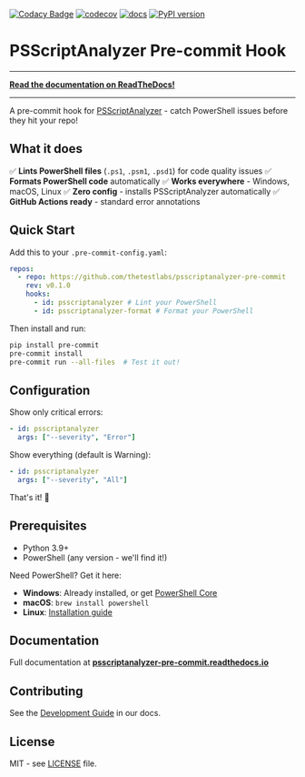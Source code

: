 [![Codacy Badge](https://api.codacy.com/project/badge/Grade/0e8c07895cbe40979f49d315036c4957)](https://app.codacy.com/gh/thetestlabs/psscriptanalyzer-pre-commit?utm_source=github.com&utm_medium=referral&utm_content=thetestlabs/psscriptanalyzer-pre-commit&utm_campaign=Badge_Grade)
[![codecov](https://codecov.io/github/thetestlabs/psscriptanalyzer-pre-commit/graph/badge.svg?token=TNARPWYQDS)](https://codecov.io/github/thetestlabs/psscriptanalyzer-pre-commit)
[![docs](https://app.readthedocs.org/projects/psscriptanalyzer-pre-commit/badge/?version=latest)](https://readthedocs.org/projects/psscriptanalyzer-pre-commit/)
[![PyPI version](https://badge.fury.io/py/psscriptanalyzer-pre-commit.svg)](https://badge.fury.io/py/psscriptanalyzer-pre-commit)

# PSScriptAnalyzer Pre-commit Hook

---

**[Read the documentation on ReadTheDocs!](https://psscriptanalyzer-pre-commit.thetestlabs.io)**

---

A pre-commit hook for [PSScriptAnalyzer](https://github.com/PowerShell/PSScriptAnalyzer) - catch PowerShell issues before they hit your repo!

## What it does

✅ **Lints PowerShell files** (`.ps1`, `.psm1`, `.psd1`) for code quality issues
✅ **Formats PowerShell code** automatically
✅ **Works everywhere** - Windows, macOS, Linux
✅ **Zero config** - installs PSScriptAnalyzer automatically
✅ **GitHub Actions ready** - standard error annotations

## Quick Start

Add this to your `.pre-commit-config.yaml`:

```yaml
repos:
  - repo: https://github.com/thetestlabs/psscriptanalyzer-pre-commit
    rev: v0.1.0
    hooks:
      - id: psscriptanalyzer # Lint your PowerShell
      - id: psscriptanalyzer-format # Format your PowerShell
```

Then install and run:

```bash
pip install pre-commit
pre-commit install
pre-commit run --all-files  # Test it out!
```

## Configuration

Show only critical errors:

```yaml
- id: psscriptanalyzer
  args: ["--severity", "Error"]
```

Show everything (default is Warning):

```yaml
- id: psscriptanalyzer
  args: ["--severity", "All"]
```

That's it! 🎉

## Prerequisites

- Python 3.9+
- PowerShell (any version - we'll find it!)

Need PowerShell? Get it here:

- **Windows**: Already installed, or get [PowerShell Core](https://github.com/PowerShell/PowerShell/releases)
- **macOS**: `brew install powershell`
- **Linux**: [Installation guide](https://docs.microsoft.com/en-us/powershell/scripting/install/installing-powershell-on-linux)

## Documentation

Full documentation at **[psscriptanalyzer-pre-commit.readthedocs.io](https://psscriptanalyzer-pre-commit.readthedocs.io/)**

## Contributing

See the [Development Guide](https://psscriptanalyzer-pre-commit.docs.thetestlabs.io/en/latest/development.html) in our docs.

## License

MIT - see [LICENSE](LICENSE) file.
